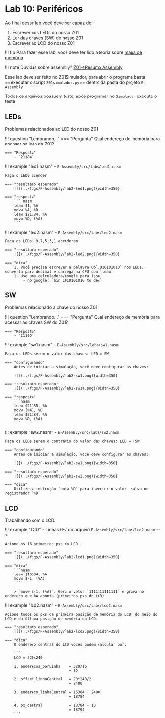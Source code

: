 # Lab 10: Periféricos

Ao final desse lab você deve ser capaz de:

1. Escrever nos LEDs do nosso Z01
1. Ler das chaves (SW) do nosso Z01
1. Escrever no LCD do nosso Z01

!!! tip
    Para fazer esse lab, você deve ter lido a teoria sobre [mapa de memória](https://insper.github.io/Z01.1/commum-content/teoria/Teoria-Z01-mapadeMemoria/)

!!! note
    Dúvidas sobre assembly? [Z01->Resumo Assembly](https://insper.github.io/Z01.1/Z01/Util-Resumo-Assembly/)

Esse lab deve ser feito no Z01Simulador, para abrir o programa basta ==executar o script `Z01simulador.py`== dentro da pasta do projeto `E-Assembly`

Todos os arquivos possuem teste, após programar no `Simulador` execute o teste

## LEDs

Problemas relacionados ao LED do nosso Z01

!!! question "Lembrando..."
    === "Pergunta"
        Qual endereço de memória para acessar os leds do Z01?

    === "Resposta"
        - `21184`

!!! example "led1.nasm"
    - `E-Assembly/src/labs/led1.nasm`
    
    Faça o LED0 acender
    
    === "resultado esperado"
        ![](../figs/F-Assembly/lab2-led1.png){width=350}
        
    === "resposta"
        ``` nasm
        leaw $1, %A
        movw %A, %D
        leaw $21184, %A
        movw %D, (%A)
        ```
        
!!! example "led2.nasm"
    - `E-Assembly/src/labs/led2.nasm`
    
    Faça os LEDs: 9,7,5,3,1 acenderem
    
    === "resultado esperado"
        ![](../figs/F-Assembly/lab2-led2.png){width=350}
        
    === "dica"
        1. Você precisa escrever a palavra 0b`1010101010` nos LEDs, converta para decimal e carrega na CPU com `leaw`
        1. Use uma calculadora/google para isso
            - no google: `bin 1010101010 to dec`
        
## SW

Problemas relacionado a chave do nosso Z01

!!! question "Lembrando..."
    === "Pergunta"
        Qual endereço de memória para acessar as chaves SW do Z01?

    === "Resposta"
        - `21185`

!!! example "sw1.nasm"
    - `E-Assembly/src/labs/sw1.nasm`
    
    Faça os LEDs serem o valor das chaves: LED = SW
    
    === "configurando"
        Antes de iniciar a simulação, você deve configurar as chaves:
        
        ![](../figs/F-Assembly/lab2-sw1.png){width=350}
        
    === "resultado esperado"
        ![](../figs/F-Assembly/lab2-sw1a.png){width=350}
        
    === "resposta"
        ```nasm
        leaw $21185, %A
        movw (%A), %D
        leaw $21184, %A
        movw %D, (%A)
        ```

!!! example "sw2.nasm"
    - `E-Assembly/src/labs/sw2.nasm`
    
    Faça os LEDs serem o contrário do valor das chaves: LED = !SW
    
    === "configurando"
        Antes de iniciar a simulação, você deve configurar as chaves:
        
        ![](../figs/F-Assembly/lab2-sw1.png){width=350}
        
    === "resultado esperado"
        ![](../figs/F-Assembly/lab2-sw2.png){width=350}
        
    === "dica"
        Utilize a instrução `notw %D` para inverter o valor  salvo no registrador `%D`

## LCD

Trabalhando com o LCD.

!!! example "LCD" 
    - Linhas 6-7 do arquivo `E-Assembly/src/labs/lcd2.nasm` -->
    
    Acione os 16 primeiros pxs do LCD.
    
    === "resultado esperado"
        ![](../figs/F-Assembly/lab2-lcd1.png){width=350}
        
    === "dica"
        ```nasm
        leaw $16384, %A
        movw $-1, (%A)
        ```
        
        > `movw $-1, (%A)`: Gera o vetor `1111111111111` e grava no endereço que %A aponta (primeiros pxs do LCD)

!!! example "lcd2.nasm" 
    - `E-Assembly/src/labs/lcd2.nasm`
    
    Acione todos os pxs da primeira posição de memória do LCD, do meio do LCD e da última posição de memória do LCD.
    
    === "resultado esperado"
        ![](../figs/F-Assembly/lab2-lcd2.png){width=350}
        
    === "dica"
        O endereço central do LCD vocês podem calcular por:
        
        ```
        LCD = 320x240
        
        1. enderecos_porLinha    = 320/16 
                                 = 20

        2. offset_linhaCentral   = 20*240/2
                                 = 2400
                                 
        3. endereco_linhaCentral = 16384 + 2400
                                 = 18784
                                 
        4. px_central            = 18784 + 10 
                                 = 18794
        ```
